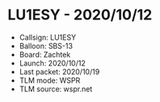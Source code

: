 # LU1ESY - 2020/10/12

- Callsign: LU1ESY
- Balloon: SBS-13
- Board: Zachtek
- Launch: 2020/10/12
- Last packet: 2020/10/19
- TLM mode: WSPR
- TLM source: wspr.net
